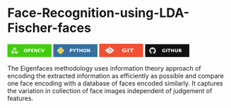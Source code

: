 # Face-Recognition-using-LDA-Fischer-faces

<img src="images/opencv.svg" width="100"> <img src="images/python_logo.svg" width="100"> <img src="images/git_logo.svg" width="100" height="30"> <img src="images/github_logo.svg" width="100">


The Eigenfaces methodology uses information theory approach of encoding the extracted information as efficiently as possible and compare one face encoding with a database of faces encoded similarly. It captures the variation in collection of face images independent of judgement of features.
